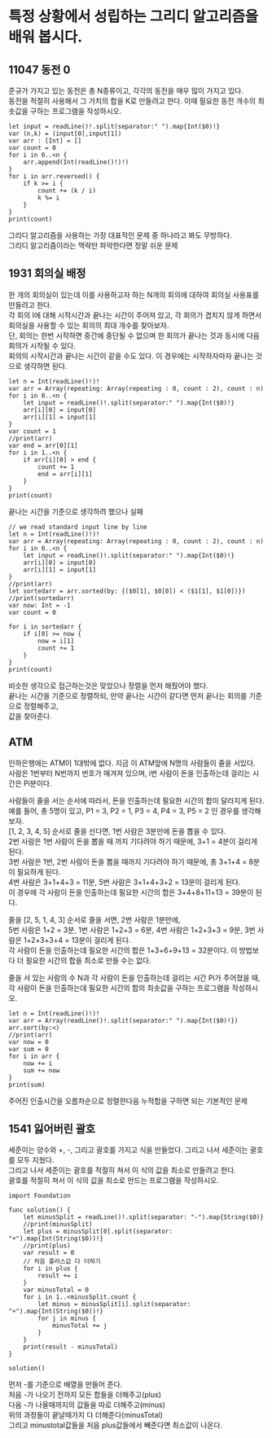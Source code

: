 # 특정 상황에서 성립하는 그리디 알고리즘을 배워 봅시다.
## 11047 동전 0
준규가 가지고 있는 동전은 총 N종류이고, 각각의 동전을 매우 많이 가지고 있다.   
동전을 적절히 사용해서 그 가치의 합을 K로 만들려고 한다. 이때 필요한 동전 개수의 최솟값을 구하는 프로그램을 작성하시오.   
```
let input = readLine()!.split(separator:" ").map{Int($0)!}
var (n,k) = (input[0],input[1])
var arr : [Int] = []
var count = 0
for i in 0..<n {
	arr.append(Int(readLine()!)!)
}
for i in arr.reversed() {
	if k >= i {
		count += (k / i)
		k %= i
	}
}
print(count)
```
그리디 알고리즘을 사용하는 가장 대표적인 문제 중 하나라고 봐도 무방하다.   
그리디 알고리즘이라는 맥락만 파악한다면 정말 쉬운 문제   

## 1931 회의실 배정
한 개의 회의실이 있는데 이를 사용하고자 하는 N개의 회의에 대하여 회의실 사용표를 만들려고 한다.   
각 회의 I에 대해 시작시간과 끝나는 시간이 주어져 있고, 각 회의가 겹치지 않게 하면서 회의실을 사용할 수 있는 회의의 최대 개수를 찾아보자.   
단, 회의는 한번 시작하면 중간에 중단될 수 없으며 한 회의가 끝나는 것과 동시에 다음 회의가 시작될 수 있다.   
회의의 시작시간과 끝나는 시간이 같을 수도 있다. 이 경우에는 시작하자마자 끝나는 것으로 생각하면 된다.   
```
let n = Int(readLine()!)!
var arr = Array(repeating: Array(repeating : 0, count : 2), count : n)
for i in 0..<n {
	let input = readLine()!.split(separator:" ").map{Int($0)!}
	arr[i][0] = input[0]
	arr[i][1] = input[1]
}
var count = 1
//print(arr)
var end = arr[0][1]
for i in 1..<n {
	if arr[i][0] > end {
		count += 1
		end = arr[i][1]
	}
}
print(count)
```
끝나는 시간을 기준으로 생각하려 했으나 실패   
```
// we read standard input line by line
let n = Int(readLine()!)!
var arr = Array(repeating: Array(repeating : 0, count : 2), count : n)
for i in 0..<n {
	let input = readLine()!.split(separator:" ").map{Int($0)!}
	arr[i][0] = input[0]
	arr[i][1] = input[1]
}
//print(arr)
let sortedarr = arr.sorted(by: {($0[1], $0[0]) < ($1[1], $1[0])})
//print(sortedarr)
var now: Int = -1
var count = 0

for i in sortedarr {
	if i[0] >= now {
		now = i[1]
		count += 1
	}
}
print(count)
```
비슷한 생각으로 접근하는것은 맞았으나 정렬을 먼저 해줬어야 했다.   
끝나는 시간을 기준으로 정렬하되, 만약 끝나는 시간이 같다면 먼저 끝나는 회의를 기준으로 정렬해주고,   
값을 찾아준다.   

## ATM
인하은행에는 ATM이 1대밖에 없다. 지금 이 ATM앞에 N명의 사람들이 줄을 서있다.   
사람은 1번부터 N번까지 번호가 매겨져 있으며, i번 사람이 돈을 인출하는데 걸리는 시간은 Pi분이다.   
   
사람들이 줄을 서는 순서에 따라서, 돈을 인출하는데 필요한 시간의 합이 달라지게 된다.   
예를 들어, 총 5명이 있고, P1 = 3, P2 = 1, P3 = 4, P4 = 3, P5 = 2 인 경우를 생각해보자.   
[1, 2, 3, 4, 5] 순서로 줄을 선다면, 1번 사람은 3분만에 돈을 뽑을 수 있다.   
2번 사람은 1번 사람이 돈을 뽑을 때 까지 기다려야 하기 때문에, 3+1 = 4분이 걸리게 된다.   
3번 사람은 1번, 2번 사람이 돈을 뽑을 때까지 기다려야 하기 때문에, 총 3+1+4 = 8분이 필요하게 된다.   
4번 사람은 3+1+4+3 = 11분, 5번 사람은 3+1+4+3+2 = 13분이 걸리게 된다.   
이 경우에 각 사람이 돈을 인출하는데 필요한 시간의 합은 3+4+8+11+13 = 39분이 된다.   
   
줄을 [2, 5, 1, 4, 3] 순서로 줄을 서면, 2번 사람은 1분만에,   
5번 사람은 1+2 = 3분, 1번 사람은 1+2+3 = 6분, 4번 사람은 1+2+3+3 = 9분, 3번 사람은 1+2+3+3+4 = 13분이 걸리게 된다.   
각 사람이 돈을 인출하는데 필요한 시간의 합은 1+3+6+9+13 = 32분이다. 이 방법보다 더 필요한 시간의 합을 최소로 만들 수는 없다.   
   
줄을 서 있는 사람의 수 N과 각 사람이 돈을 인출하는데 걸리는 시간 Pi가 주어졌을 때,   
각 사람이 돈을 인출하는데 필요한 시간의 합의 최솟값을 구하는 프로그램을 작성하시오.   
```
let n = Int(readLine()!)!
var arr = Array(readLine()!.split(separator:" ").map{Int($0)!})
arr.sort(by:<)
//print(arr)
var now = 0
var sum = 0
for i in arr {
	now += i
	sum += now
}
print(sum)
```
주어진 인출시간을 오름차순으로 정렬한다음 누적합을 구하면 되는 기본적인 문제   

## 1541 잃어버린 괄호
세준이는 양수와 +, -, 그리고 괄호를 가지고 식을 만들었다. 그리고 나서 세준이는 괄호를 모두 지웠다.   
그리고 나서 세준이는 괄호를 적절히 쳐서 이 식의 값을 최소로 만들려고 한다.   
괄호를 적절히 쳐서 이 식의 값을 최소로 만드는 프로그램을 작성하시오.   
```
import Foundation
 
func solution() {
    let minusSplit = readLine()!.split(separator: "-").map{String($0)}
    //print(minusSplit)
    let plus = minusSplit[0].split(separator: "+").map{Int(String($0))!}
    //print(plus)
    var result = 0
    // 처음 플러스값 다 더하기
    for i in plus {
        result += i
    }
    var minusTotal = 0
    for i in 1..<minusSplit.count {
        let minus = minusSplit[i].split(separator: "+").map{Int(String($0))!}
        for j in minus {
            minusTotal += j
        }
    }
    print(result - minusTotal)
}

solution()

```
먼저 -를 기준으로 배열을 만들어 준다.   
처음 -가 나오기 전까지 모든 합들을 더해주고(plus)   
다음 -가 나올때까지의 값들을 따로 더해주고(minus)   
위의 과정들이 끝날때가지 다 더해준다(minusTotal)   
그리고 minustotal값들을 처음 plus값들에서 빼준다면 최소값이 나온다.   
